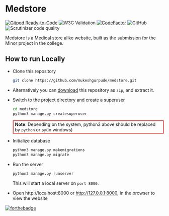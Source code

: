 Medstore
===
[![Gitpod Ready-to-Code](https://img.shields.io/badge/Gitpod-ready--to--code-blue?logo=gitpod)](https://gitpod.io/#https://github.com/mukeshgurpude/medstore)
![W3C Validation](https://img.shields.io/w3c-validation/default?targetUrl=https%3A%2F%2Fmedstore.pythonanywhere.com)
[![CodeFactor](https://www.codefactor.io/repository/github/mukeshgurpude/medstore/badge)](https://www.codefactor.io/repository/github/mukeshgurpude/medstore)
![GitHub](https://img.shields.io/github/license/mukeshgurpude/medstore?style=flat-square)
![Scrutinizer code quality](https://img.shields.io/scrutinizer/quality/g/mukeshgurpude/medstore?style=flat-square)

Medstore is a Medical store alike website, built as the submission for the Minor project in the college.

## How to run Locally

- Clone this repository
    ```bash
    git clone https://github.com/mukeshgurpude/medstore.git
    ```

- Alternatively you can [download](https://github.com/mukeshgurpude/medstore/archive/master.zip) this repository as `zip`, and extract it.
- Switch to the project directory and create a <span title="To access admin panel">superuser</span>
    ```bash
    cd medstore
    python3 manage.py createsuperuser
    ```
    <div style="border: 2px ridge #f44; padding: 2px 5px;">
    <strong>Note</strong>: Depending on the system, python3 above should be replaced by <code>python</code> or <code>py</code>(in windows)
    </div>

- Initialize database
    ```bash
    python3 manage.py makemigrations
    python3 manage.py migrate
    ```

- Run the server
  ```bash
  python3 manage.py runserver
  ```
  This will start a local server on `port 8000`.
- Open http://localhost:8000 or http://127.0.0.1:8000, in the browser to view the website

[![forthebadge](https://forthebadge.com/images/badges/powered-by-black-magic.svg)](https://forthebadge.com)
